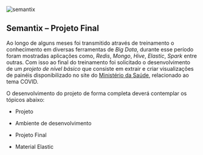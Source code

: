 ![semantix](https://user-images.githubusercontent.com/96312454/183932127-9120058a-683c-4215-a962-1a9823ea4ffa.jpg)

## Semantix – Projeto Final


Ao longo de alguns meses foi transmitido através de treinamento o conhecimento em diversas ferramentas de *Big Data*, durante esse período foram mostradas aplicações como, *Redis*, *Mongo*, *Hive*, *Elastic*, *Spark* entre outras.
Com isso ao final do treinamento foi solicitado o desenvolvimento de um *projeto de nível básico* que consiste em extrair e criar visualizações de painéis disponibilizado no site do [Ministério da Saúde](https://covid.saude.gov.br/), relacionado ao tema COVID.

O desenvolvimento do projeto de forma completa deverá contemplar os tópicos abaixo:

- Projeto

- Ambiente de desenvolvimento

- Projeto Final

- Material Elastic
